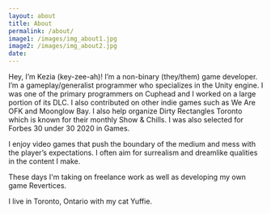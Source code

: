```yaml
---
layout: about
title: About
permalink: /about/
image1: /images/img_about1.jpg
image2: /images/img_about2.jpg
date:
---
```

Hey, I’m Kezia (key-zee-ah)! I’m a non-binary (they/them) game developer. I’m a gameplay/generalist programmer who specializes in the Unity engine. I was one of the primary programmers on Cuphead and I worked on a large portion of its DLC. I also contributed on other indie games such as We Are OFK and Moonglow Bay. I also help organize Dirty Rectangles Toronto which is known for their monthly Show & Chills. I was also selected for Forbes 30 under 30 2020 in Games.

I enjoy video games that push the boundary of the medium and mess with the player’s expectations. I often aim for surrealism and dreamlike qualities in the content I make. 

These days I'm taking on freelance work as well as developing my own game Revertices.

I live in Toronto, Ontario with my cat Yuffie.


